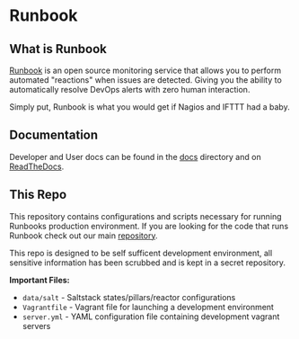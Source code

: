 # Runbook

## What is Runbook

[Runbook](https://runbook.io) is an open source monitoring service that allows you to perform automated "reactions" when issues are detected. Giving you the ability to automatically resolve DevOps alerts with zero human interaction.

Simply put, Runbook is what you would get if Nagios and IFTTT had a baby.

## Documentation

Developer and User docs can be found in the [docs](docs/) directory and on [ReadTheDocs](https://runbook.readthedocs.org).

## This Repo

This repository contains configurations and scripts necessary for running Runbooks production environment. If you are looking for the code that runs Runbook check out our main [repository](https://github.com/asm-products/cloudroutes-service).

This repo is designed to be self sufficent development environment, all sensitive information has been scrubbed and is kept in a secret repository.

**Important Files:**
* `data/salt` - Saltstack states/pillars/reactor configurations
* `Vagrantfile` - Vagrant file for launching a development environment
* `server.yml` - YAML configuration file containing development vagrant servers
